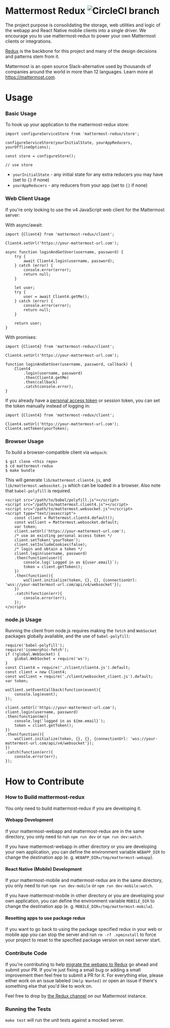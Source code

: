 # Mattermost Redux ![CircleCI branch](https://img.shields.io/circleci/project/github/mattermost/mattermost-redux/master.svg)

The project purpose is consolidating the storage, web utilities and logic of the webapp and React Native mobile clients into a single driver. We encourage you to use mattermost-redux to power your own Mattermost clients or integrations.

[Redux](http://redux.js.org/docs/introduction/) is the backbone for this project and many of the design decisions and patterns stem from it.

Mattermost is an open source Slack-alternative used by thousands of companies around the world in more than 12 languages. Learn more at https://mattermost.com.

# Usage

### Basic Usage

To hook up your application to the mattermost-redux store:

```
import configureServiceStore from 'mattermost-redux/store';

configureServiceStore(yourInitialState, yourAppReducers, yourOfflineOptions);

const store = configureStore();

// use store
```

* `yourInitialState` - any initial state for any extra reducers you may have (set to `{}` if none)
* `yourAppReducers` - any reducers from your app (set to `{}` if none)

### Web Client Usage

If you're only looking to use the v4 JavaScript web client for the Mattermost server:

With async/await:
```
import {Client4} from 'mattermost-redux/client';

Client4.setUrl('https://your-mattermost-url.com');

async function loginAndGetUser(username, password) {
    try {
        await Client4.login(username, password);
    } catch (error) {
        console.error(error);
        return null;
    }

    let user;
    try {
        user = await Client4.getMe();
    } catch (error) {
        console.error(error);
        return null;
    }

    return user;
}

```

With promises:
```
import {Client4} from 'mattermost-redux/client';

Client4.setUrl('https://your-mattermost-url.com');

function loginAndGetUser(username, password, callback) {
    Client4
        .login(username, password)
        .then(Client4.getMe)
        .then(callback)
        .catch(console.error);
}
```

If you already have a [personal access token](https://docs.mattermost.com/guides/developer/personal-access-tokens.html) or session token, you can set the token manually instead of logging in:

```
import {Client4} from 'mattermost-redux/client';

Client4.setUrl('https://your-mattermost-url.com');
Client4.setToken(yourToken);
```

### Browser Usage

To build a browser-compatible client via `webpack`:

```
$ git clone <this repo>
$ cd mattermost-redux
$ make bundle
```

This will generate `lib/mattermost.client4.js`, and `lib/mattermost.websocket.js` which can be loaded in a browser. Also note that `babel-polyfill` is required.

```
<script src="/path/to/babel/polyfill.js"></script>
<script src="/path/to/mattermost.client4.js"></script>
<script src="/path/to/mattermost.websocket.js"></script>
<script type="text/javascript">
    const client = Mattermost.client4.default();
    const wsClient = Mattermost.websocket.default;
    var token;
    client.setUrl('https://your-mattermost-url.com');
    /* use an existing personal access token */
    client.setToken('yourToken');
    client.setIncludeCookies(false);
    /* login and obtain a token */
    client.login(username, password)
    .then(function(user){
        console.log(`Logged in as ${user.email}`);
        token = client.getToken();
    })
    .then(function(){
        wsClient.initialize(token, {}, {}, {connectionUrl: 'wss://your-mattermost-url.com/api/v4/websocket'});
    })
    .catch(function(err){
        console.error(err);
    });
</script>
```

### node.js Usage

Running the client from node.js requires making the `fetch` and `WebSocket` packages globally available, and the use of `babel-polyfill`:

```
require('babel-polyfill');
require('isomorphic-fetch');
if (!global.WebSocket) {
    global.WebSocket = require('ws');
}
const Client4 = require('./client/client4.js').default;
const client = new Client4;
const wsClient = require('./client/websocket_client.js').default;
var token;

wsClient.setEventCallback(function(event){
    console.log(event);
});

client.setUrl('https://your-mattermost-url.com');
client.login(username, password)
.then(function(me){
    console.log(`logged in as ${me.email}`);
    token = client.getToken();
})
.then(function(){
    wsClient.initialize(token, {}, {}, {connectionUrl: 'wss://your-mattermost-url.com/api/v4/websocket'});
})
.catch(function(err){
    console.error(err);
});
```

# How to Contribute

### How to Build mattermost-redux

You only need to build mattermost-redux if you are developing it. 

#### Webapp Development
If your mattermost-webapp and mattermost-redux are in the same directory, you only 
need to run `npm run dev` or `npm run dev:watch`.
 
If you have mattermost-webapp in other directory or you are developing your own 
application, you can define the environment variable `WEBAPP_DIR` to change the 
destination app
(e. g. `WEBAPP_DIR=/tmp/mattermost-webapp`).

#### React Native (Mobile) Development
If your mattermost-mobile and mattermost-redux are in the same directory, you only 
need to run `npm run dev-mobile` or `npm run dev-mobile:watch`.
 
If you have mattermost-mobile in other directory or you are developing your own 
application, you can define the environment variable `MOBILE_DIR` to change the 
destination app
(e. g. `MOBILE_DIR=/tmp/mattermost-mobile`).

#### Resetting apps to use package redux
If you want to go back to using the package specified redux in your web or mobile
app you can stop the server and run `rm -rf .npminstall` to force
your project to reset to the specified package version on next server start.  

### Contribute Code

If you're contributing to help [migrate the webapp to Redux](https://docs.mattermost.com/developer/webapp-to-redux.html) go ahead and submit your PR. If you're just fixing a small bug or adding a small improvement then feel free to submit a PR for it. For everything else, please either work on an issue labeled `[Help Wanted]` or open an issue if there's something else that you'd like to work on.

Feel free to drop by [the Redux channel](https://pre-release.mattermost.com/core/channels/redux) on our Mattermost instance.

### Running the Tests

`make test` will run the unit tests against a mocked server.

